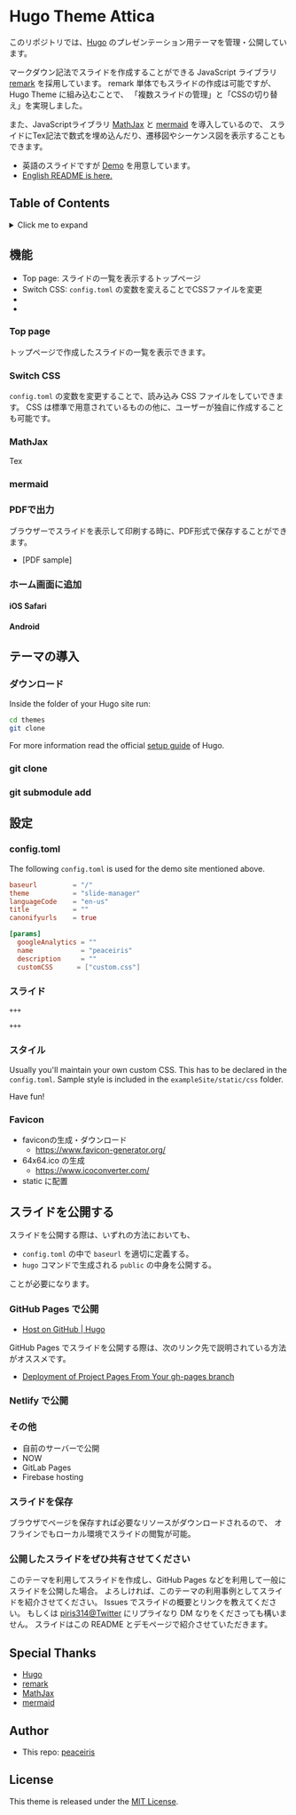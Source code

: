 # Hugo Theme Attica

このリポジトリでは、[Hugo] のプレゼンテーション用テーマを管理・公開しています。

マークダウン記法でスライドを作成することができる JavaScript ライブラリ [remark] を採用しています。
remark 単体でもスライドの作成は可能ですが、Hugo Theme に組み込むことで、
「複数スライドの管理」と「CSSの切り替え」を実現しました。

また、JavaScriptライブラリ [MathJax] と [mermaid] を導入しているので、
スライドにTex記法で数式を埋め込んだり、遷移図やシーケンス図を表示することもできます。

- 英語のスライドですが [Demo] を用意しています。
- [English README is here.](https://github.com/peaceiris/hugo-slide-manager/blob/master/README.md)

<!-- ![Screenshot](https://raw.githubusercontent.com/eueung/hugo-remark-twemoji/master/images/screenshot.png) -->



## Table of Contents

<details>
<summary>Click me to expand</summary>

<!-- START doctoc generated TOC please keep comment here to allow auto update -->
<!-- DON'T EDIT THIS SECTION, INSTEAD RE-RUN doctoc TO UPDATE -->


- [機能](#%E6%A9%9F%E8%83%BD)
  - [Top page](#top-page)
  - [Switch CSS](#switch-css)
  - [MathJax](#mathjax)
  - [mermaid](#mermaid)
  - [PDFで出力](#pdf%E3%81%A7%E5%87%BA%E5%8A%9B)
  - [ホーム画面に追加](#%E3%83%9B%E3%83%BC%E3%83%A0%E7%94%BB%E9%9D%A2%E3%81%AB%E8%BF%BD%E5%8A%A0)
    - [iOS Safari](#ios-safari)
    - [Android](#android)
- [テーマの導入](#%E3%83%86%E3%83%BC%E3%83%9E%E3%81%AE%E5%B0%8E%E5%85%A5)
  - [ダウンロード](#%E3%83%80%E3%82%A6%E3%83%B3%E3%83%AD%E3%83%BC%E3%83%89)
  - [git clone](#git-clone)
  - [git submodule add](#git-submodule-add)
- [設定](#%E8%A8%AD%E5%AE%9A)
  - [config.toml](#configtoml)
  - [スライド](#%E3%82%B9%E3%83%A9%E3%82%A4%E3%83%89)
  - [スタイル](#%E3%82%B9%E3%82%BF%E3%82%A4%E3%83%AB)
  - [Favicon](#favicon)
- [スライドを公開する](#%E3%82%B9%E3%83%A9%E3%82%A4%E3%83%89%E3%82%92%E5%85%AC%E9%96%8B%E3%81%99%E3%82%8B)
  - [GitHub Pages で公開](#github-pages-%E3%81%A7%E5%85%AC%E9%96%8B)
  - [Netlify で公開](#netlify-%E3%81%A7%E5%85%AC%E9%96%8B)
  - [その他](#%E3%81%9D%E3%81%AE%E4%BB%96)
  - [スライドを保存](#%E3%82%B9%E3%83%A9%E3%82%A4%E3%83%89%E3%82%92%E4%BF%9D%E5%AD%98)
  - [公開したスライドをぜひ共有させてください](#%E5%85%AC%E9%96%8B%E3%81%97%E3%81%9F%E3%82%B9%E3%83%A9%E3%82%A4%E3%83%89%E3%82%92%E3%81%9C%E3%81%B2%E5%85%B1%E6%9C%89%E3%81%95%E3%81%9B%E3%81%A6%E3%81%8F%E3%81%A0%E3%81%95%E3%81%84)
- [Special Thanks](#special-thanks)
- [Author](#author)
- [License](#license)

<!-- END doctoc generated TOC please keep comment here to allow auto update -->

</details>



## 機能

- Top page: スライドの一覧を表示するトップページ
- Switch CSS: `config.toml` の変数を変えることでCSSファイルを変更
- [MathJax]: Tex記法での数式の表示
- [mermaid]: 遷移図やシーケンス図の表示

### Top page

トップページで作成したスライドの一覧を表示できます。

### Switch CSS

`config.toml` の変数を変更することで、読み込み CSS ファイルをしていできます。
CSS は標準で用意されているものの他に、ユーザーが独自に作成することも可能です。

### MathJax

Tex

### mermaid

### PDFで出力

ブラウザーでスライドを表示して印刷する時に、PDF形式で保存することができます。

- [PDF sample]

### ホーム画面に追加

#### iOS Safari

#### Android



## テーマの導入

### ダウンロード

Inside the folder of your Hugo site run:

```sh
cd themes
git clone
```

For more information read the official [setup guide](//gohugo.io/overview/installing/) of Hugo.

### git clone

### git submodule add



## 設定

### config.toml

The following `config.toml` is used for the demo site mentioned above.

```toml
baseurl         = "/"
theme           = "slide-manager"
languageCode    = "en-us"
title           = ""
canonifyurls    = true

[params]
  googleAnalytics = ""
  name            = "peaceiris"
  description     = ""
  customCSS      = ["custom.css"]
```

### スライド

```
+++

+++

```

### スタイル

Usually you'll maintain your own custom CSS.
This has to be declared in the `config.toml`.
Sample style is included in the `exampleSite/static/css` folder.

Have fun!

### Favicon

- faviconの生成・ダウンロード
    - https://www.favicon-generator.org/
- 64x64.ico の生成
    - https://www.icoconverter.com/
- static に配置



## スライドを公開する

スライドを公開する際は、いずれの方法においても、

- `config.toml` の中で `baseurl` を適切に定義する。
- `hugo` コマンドで生成される `public` の中身を公開する。

ことが必要になります。

### GitHub Pages で公開

- [Host on GitHub | Hugo]

GitHub Pages でスライドを公開する際は、次のリンク先で説明されている方法がオススメです。

- [Deployment of Project Pages From Your gh-pages branch]

### Netlify で公開

### その他

- 自前のサーバーで公開
- NOW
- GitLab Pages
- Firebase hosting

### スライドを保存

ブラウザでページを保存すれば必要なリソースがダウンロードされるので、
オフラインでもローカル環境でスライドの閲覧が可能。

### 公開したスライドをぜひ共有させてください

このテーマを利用してスライドを作成し、GitHub Pages などを利用して一般にスライドを公開した場合。
よろしければ、このテーマの利用事例としてスライドを紹介させてください。
Issues でスライドの概要とリンクを教えてください。
もしくは [piris314@Twitter] にリプライなり DM なりをくださっても構いません。
スライドはこの README とデモページで紹介させていただきます。



## Special Thanks

- [Hugo]
- [remark]
- [MathJax]
- [mermaid]



## Author

- This repo: [peaceiris]



## License

This theme is released under the [MIT License].



[Demo]: https://peaceiris.github.io/open-slides/
[Hugo]: https://gohugo.io/
[MIT License]: https://github.com/peaceiris/hugo-slide-manager/blob/master/LICENSE
[remark]: https://github.com/gnab/remark
[MathJax]: https://www.mathjax.org/
[mermaid]: https://github.com/knsv/mermaid

[Host on GitHub | Hugo]: https://gohugo.io/hosting-and-deployment/hosting-on-github/
[Deployment of Project Pages From Your gh-pages branch]: https://gohugo.io/hosting-and-deployment/hosting-on-github/#deployment-of-project-pages-from-your-gh-pages-branch
[peaceiris]: https://github.com/peaceiris
[piris314@Twitter]: https://twitter.com/piris314
